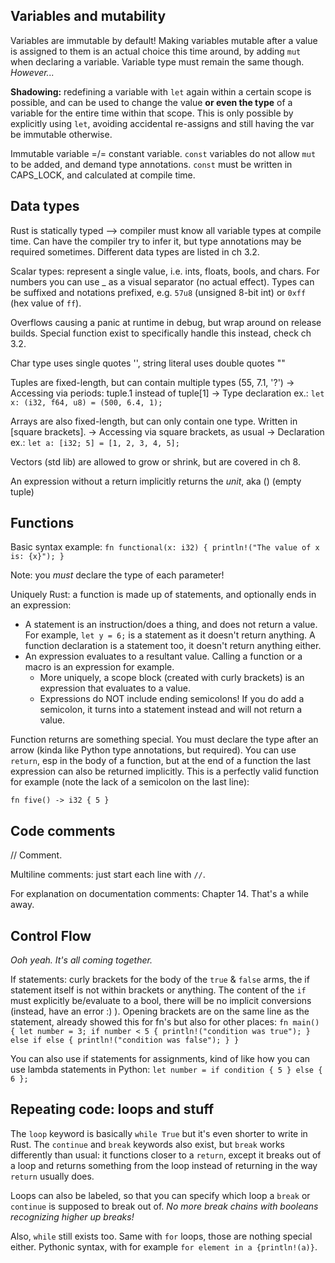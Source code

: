 ## Variables and mutability
Variables are immutable by default! Making variables mutable after a value is assigned to them is an actual choice this time around, by adding `mut` when declaring a variable. Variable type must remain the same though. _However..._

**Shadowing:** redefining a variable with `let` again within a certain scope is possible, and can be used to change the value **or even the type** of a variable for the entire time within that scope. This is only possible by explicitly using `let`, avoiding accidental re-assigns and still having the var be immutable otherwise.

Immutable variable =/= constant variable. `const` variables do not allow `mut` to be added, and demand type annotations. `const` must be written in CAPS_LOCK, and calculated at compile time.

## Data types
Rust is statically typed --> compiler must know all variable types at compile time. Can have the compiler try to infer it, but type annotations may be required sometimes. Different data types are listed in ch 3.2.

Scalar types: represent a single value, i.e. ints, floats, bools, and chars. For numbers you can use _ as a visual separator (no actual effect). Types can be suffixed and notations prefixed, e.g. `57u8` (unsigned 8-bit int) or `0xff` (hex value of `ff`).

Overflows causing a panic at runtime in debug, but wrap around on release builds. Special function exist to specifically handle this instead, check ch 3.2.

Char type uses single quotes '', string literal uses double quotes ""

Tuples are fixed-length, but can contain multiple types (55, 7.1, '?')
-> Accessing via periods: tuple.1 instead of tuple\[1\]
-> Type declaration ex.: `let x: (i32, f64, u8) = (500, 6.4, 1);`

Arrays are also fixed-length, but can only contain one type. Written in \[square brackets\].
-> Accessing via square brackets, as usual
-> Declaration ex.: `let a: [i32; 5] = [1, 2, 3, 4, 5];`

Vectors (std lib) are allowed to grow or shrink, but are covered in ch 8.

An expression without a return implicitly returns the _unit_, aka () (empty tuple)

## Functions

Basic syntax example:
`
fn functional(x: i32) {
    println!("The value of x is: {x}");
}
`

Note: you _must_ declare the type of each parameter!

Uniquely Rust: a function is made up of statements, and optionally ends in an expression:
- A statement is an instruction/does a thing, and does not return a value. For example, `let y = 6;` is a statement as it doesn't return anything. A function declaration is a statement too, it doesn't return anything either.
- An expression evaluates to a resultant value. Calling a function or a macro is an expression for example.
    - More uniquely, a scope block (created with curly brackets) is an expression that evaluates to a value.
    - Expressions do NOT include ending semicolons! If you do add a semicolon, it turns into a statement instead and will not return a value.

Function returns are something special. You must declare the type after an arrow (kinda like Python type annotations, but required). You can use `return`, esp in the body of a function, but at the end of a function the last expression can also be returned implicitly. This is a perfectly valid function for example (note the lack of a semicolon on the last line):

`
fn five() -> i32 {
    5
}
`

## Code comments

// Comment.

Multiline comments: just start each line with `//`.

For explanation on documentation comments: Chapter 14. That's a while away.

## Control Flow
_Ooh yeah. It's all coming together._

If statements: curly brackets for the body of the `true` & `false` arms, the if statement itself is not within brackets or anything. The content of the `if` must explicitly be/evaluate to a bool, there will be no implicit conversions (instead, have an error :) ). Opening brackets are on the same line as the statement, already showed this for fn's but also for other places:
`
fn main() {
    let number = 3;
    if number < 5 {
        println!("condition was true");
    } else if else {
        println!("condition was false");
    }
}
`

You can also use if statements for assignments, kind of like how you can use lambda statements in Python:
`let number = if condition { 5 } else { 6 };`

## Repeating code: loops and stuff

The `loop` keyword is basically `while True` but it's even shorter to write in Rust. The `continue` and `break` keywords also exist, but `break` works differently than usual: it functions closer to a `return`, except it breaks out of a loop and returns something from the loop instead of returning in the way `return` usually does.

Loops can also be labeled, so that you can specify which loop a `break` or `continue` is supposed to break out of. _No more break chains with booleans recognizing higher up breaks!_ 

Also, `while` still exists too. Same with `for` loops, those are nothing special either. Pythonic syntax, with for example `for element in a {println!(a)}`.
